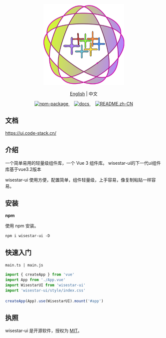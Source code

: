 <p align="center">
  <img height="260px" src="./public/wisestar-ui.svg">
</p>
<p align="center">
    <a href="https://github.com/code-hua/wisestar-ui/blob/main/README.md">English</a> 
    | 中文
</p>



<p align="center">
  <a href="https://www.npmjs.com/package/wisestar-ui">
    <img src="https://badgen.net/npm/v/wisestar-ui" alt="npm-package">
  </a>
  <a style="margin-left:15px;" href="https://ui.code-stack.cn">
    <img src="https://img.shields.io/badge/wisestar--ui-docs-red" alt="docs">
  </a>
  <a style="margin-left:15px;" href="https://github.com/code-hua/wisestar-ui/blob/main//README.zh-CN.md">
    <img src="https://img.shields.io/badge/wisestar--ui-README__zh-yellowgreen" alt="README.zh-CN">
  </a>
</p>



## 文档

https://ui.code-stack.cn/

## 介绍

一个简单易用的轻量级组件库，一个 Vue 3 组件库。 wisestar-ui的下一代ui组件库基于vue3.2版本

wisestar-ui 使用方便，配置简单，组件轻量级，上手容易，像复制粘贴一样容易。

## 安装

**npm**

使用 npm 安装。

```shell
npm i wisestar-ui -D
```

## 快速入门

`main.ts | main.js`

```js
import { createApp } from 'vue'
import App from './App.vue'
import WisestarUI from 'wisestar-ui'
import 'wisestar-ui/style/index.css'

createApp(App).use(WisestarUI).mount('#app')
```

## 执照

wisestar-ui 是开源软件，授权为 [MIT](https://github.com/code-hua/wisestar-ui/blob/main/LICENSE)。
